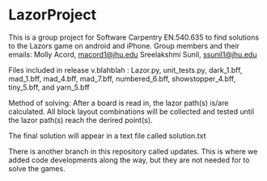 # LazorProject

This is a group project for Software Carpentry EN.540.635 to find solutions to the Lazors game on android and iPhone.
Group members and their emails:
  Molly Acord, macord1@jhu.edu
  Sreelakshmi Sunil, ssunil1@jhu.edu

Files included in release v.blahblah : Lazor.py, unit_tests.py, dark_1.bff, mad_1.bff, mad_4.bff, mad_7.bff, numbered_6.bff, showstopper_4.bff, tiny_5.bff, and yarn_5.bff

Method of solving: After a board is read in, the lazor path(s) is/are calculated. All block layout combinations will be collected and tested until the lazor path(s) reach the derired point(s). 

The final solution will appear in a text file called solution.txt

There is another branch in this repository called updates. This is where we added code developments along the way, but they are not needed for to solve the games.

